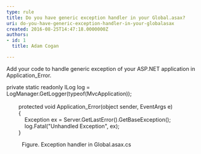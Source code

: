 ```yaml
---
type: rule
title: Do you have generic exception handler in your Global.asax?
uri: do-you-have-generic-exception-handler-in-your-globalasax
created: 2016-08-25T14:47:18.0000000Z
authors:
- id: 1
  title: Adam Cogan

---
```




<span class='intro'> Add your code to handle generic exception of your ASP.NET application in Application_Error.<br> </span>

<p class="ssw15-rteElement-CodeArea">​​private static readonly ILog log = LogManager.GetLogger(typeof(MvcApplication));<br><br>&#160;&#160;&#160;&#160;&#160;&#160;&#160; protected void Application_Error(object sender, EventArgs e)<br>&#160;&#160;&#160;&#160;&#160;&#160;&#160; &#123;<br>&#160;&#160;&#160;&#160;&#160;&#160;&#160;&#160;&#160;&#160;&#160; Exception ex = Server.GetLastError().GetBaseException();<br>&#160;&#160;&#160;&#160;&#160;&#160;&#160;&#160;&#160;&#160;&#160; log.Fatal(&quot;Unhandled Exception&quot;, ex);<br>&#160;&#160;&#160;&#160;&#160;&#160;&#160; &#125;</p><dd class="ssw15-rteElement-FigureNormal">​Figure. Exception handler in Global.asax.cs​<br></dd>


